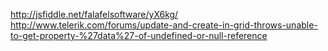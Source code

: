 
http://jsfiddle.net/falafelsoftware/yX6kg/
http://www.telerik.com/forums/update-and-create-in-grid-throws-unable-to-get-property-%27data%27-of-undefined-or-null-reference
